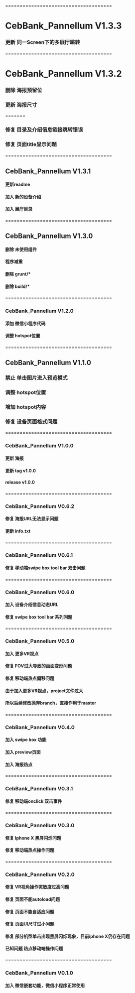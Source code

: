 =====================================

# CebBank_Pannellum V1.3.3

### 更新 同一Screen下的多展厅跳转

=====================================

# CebBank_Pannellum V1.3.2

### 删除 海报预留位
### 更新 海报尺寸
=======
### 修复 目录及介绍信息链接跳转错误
### 修复 页面title显示问题
=====================================

## CebBank_Pannellum V1.3.1

#### 更新readme
#### 加入 新的设备介绍
#### 加入 展厅目录

=====================================

## CebBank_Pannellum V1.3.0

#### 删除 未使用组件
#### 程序减重
#### 删除 grunt/*
#### 删除 build/*
####

=====================================

### CebBank_Pannellum V1.2.0

#### 添加 微信小程序代码
#### 调整 hotspot位置

=====================================

## CebBank_Pannellum V1.1.0

### 禁止 单击图片进入预览模式
### 调整 hotspot位置
### 增加 hotspot内容
### 修复 设备页面格式问题

=====================================

### CebBank_Pannellum V1.0.0

#### 更新 海报
#### 更新 tag v1.0.0
#### release v1.0.0

=====================================

### CebBank_Pannellum V0.6.2

#### 修复 海报URL无法显示问题
#### 更新 info.txt

=====================================

### CebBank_Pannellum V0.6.1

#### 修复 移动端swipe box tool bar 双击问题

=====================================

### CebBank_Pannellum V0.6.0

#### 加入 设备介绍信息动态URL
#### 修复 swipe box tool bar 系列问题

=====================================

### CebBank_Pannellum V0.5.0

#### 加入 更多VR视点
#### 修复 FOV过大导致的画面变形问题
#### 修复 移动端热点偏移问题
#### 由于加入更多VR视点，project文件过大
#### 所以后续修改抛弃branch，直接作用于master

=====================================

### CebBank_Pannellum V0.4.0

#### 加入 swipe box 功能
#### 加入 preview页面
#### 加入 海报热点

=====================================

### CebBank_Pannellum V0.3.1

#### 修复 移动端onclick 双击事件

=====================================

### CebBank_Pannellum V0.3.0

#### 修复 Iphone X 黑屏闪烁问题
#### 修复 移动端热点操作问题

=====================================

### CebBank_Pannellum V0.2.0

#### 修复 VR视角操作灵敏度过高问题
#### 修复 页面不能autoload问题
#### 修复 页面不能自适应问题
#### 修复 页面UI尺寸过小问题
#### 修复 部分机型单击出现黑屏闪烁现象，目前iphone X仍存在问题
#### 已知问题 热点移动端操作问题

=====================================
### CebBank_Pannellum V0.1.0

#### 加入 微信嵌套功能，微信小程序正常使用
